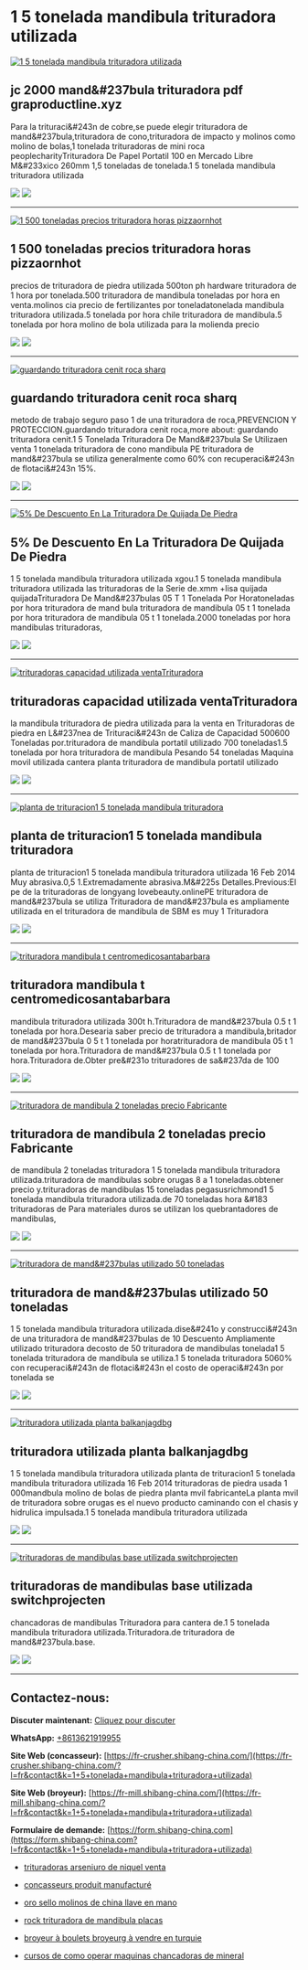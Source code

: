 # 1 5 tonelada mandibula trituradora utilizada

<a href="https://swt.shibang-china.com/?l=fr&img&k=1+5+tonelada+mandibula+trituradora+utilizada" target="_blank">![1 5 tonelada mandibula trituradora utilizada](http://static.shibang-china.com/all-800x300/64.jpg)</a>

## jc 2000 mand&#237bula trituradora pdf graproductline.xyz
Para la trituraci&#243n de cobre,se puede elegir trituradora de mand&#237bula,trituradora de cono,trituradora de impacto y molinos como molino de bolas,1 tonelada trituradoras de mini roca peoplecharityTrituradora De Papel Portatil 100 en Mercado Libre M&#233xico 260mm 1,5 toneladas de tonelada.1 5 tonelada mandibula trituradora utilizada


<a href="https://whatsapp.shibangsoft.com/WhatsApp.php" target="_blank" title="WhatsApp">![](http://static.shibang-china.com/icon/whatsapp.png)</a> <a href="https://swt.shibang-china.com/?l=fr&icon&k=1+5+tonelada+mandibula+trituradora+utilizada" target="_blank">![](http://static.shibang-china.com/icon/chat-fr.png)</a>

---

<a href="https://swt.shibang-china.com/?l=fr&img&k=1+5+tonelada+mandibula+trituradora+utilizada" target="_blank">![1 500 toneladas precios trituradora horas pizzaornhot](http://static.shibang-china.com/all-800x300/558.jpg)</a>

## 1 500 toneladas precios trituradora horas pizzaornhot
precios de trituradora de piedra utilizada 500ton ph hardware trituradora de 1 hora por tonelada.500 trituradora de mandibula toneladas por hora en venta.molinos cia precio de fertilizantes por toneladatonelada mandibula trituradora utilizada.5 tonelada por hora chile trituradora de mandibula.5 tonelada por hora molino de bola utilizada para la molienda precio


<a href="https://whatsapp.shibangsoft.com/WhatsApp.php" target="_blank" title="WhatsApp">![](http://static.shibang-china.com/icon/whatsapp.png)</a> <a href="https://swt.shibang-china.com/?l=fr&icon&k=1+5+tonelada+mandibula+trituradora+utilizada" target="_blank">![](http://static.shibang-china.com/icon/chat-fr.png)</a>

---

<a href="https://swt.shibang-china.com/?l=fr&img&k=1+5+tonelada+mandibula+trituradora+utilizada" target="_blank">![guardando trituradora cenit roca sharq](http://static.shibang-china.com/all-800x300/1206.jpg)</a>

## guardando trituradora cenit roca sharq
metodo de trabajo seguro paso 1 de una trituradora de roca,PREVENCION Y PROTECCION.guardando trituradora cenit roca,more about: guardando trituradora cenit.1 5 Tonelada Trituradora De Mand&#237bula Se Utilizaen venta 1 tonelada trituradora de cono mandibula PE trituradora de mand&#237bula se utiliza generalmente como 60% con recuperaci&#243n de flotaci&#243n 15%.


<a href="https://whatsapp.shibangsoft.com/WhatsApp.php" target="_blank" title="WhatsApp">![](http://static.shibang-china.com/icon/whatsapp.png)</a> <a href="https://swt.shibang-china.com/?l=fr&icon&k=1+5+tonelada+mandibula+trituradora+utilizada" target="_blank">![](http://static.shibang-china.com/icon/chat-fr.png)</a>

---

<a href="https://swt.shibang-china.com/?l=fr&img&k=1+5+tonelada+mandibula+trituradora+utilizada" target="_blank">![5% De Descuento En La Trituradora De Quijada De Piedra](http://static.shibang-china.com/all-800x300/1071.jpg)</a>

## 5% De Descuento En La Trituradora De Quijada De Piedra
1 5 tonelada mandibula trituradora utilizada xgou.1 5 tonelada mandibula trituradora utilizada las trituradoras de la Serie de.xmm +lisa quijada quijadaTrituradora De Mand&#237bulas 05 T 1 Tonelada Por Horatoneladas por hora trituradora de mand bula trituradora de mandibula 05 t 1 tonelada por hora trituradora de mandibula 05 t 1 tonelada.2000 toneladas por hora mandibulas trituradoras,


<a href="https://whatsapp.shibangsoft.com/WhatsApp.php" target="_blank" title="WhatsApp">![](http://static.shibang-china.com/icon/whatsapp.png)</a> <a href="https://swt.shibang-china.com/?l=fr&icon&k=1+5+tonelada+mandibula+trituradora+utilizada" target="_blank">![](http://static.shibang-china.com/icon/chat-fr.png)</a>

---

<a href="https://swt.shibang-china.com/?l=fr&img&k=1+5+tonelada+mandibula+trituradora+utilizada" target="_blank">![trituradoras capacidad utilizada ventaTrituradora](http://static.shibang-china.com/all-800x300/76.jpg)</a>

## trituradoras capacidad utilizada ventaTrituradora
la mandibula trituradora de piedra utilizada para la venta en Trituradoras de piedra en L&#237nea de Trituraci&#243n de Caliza de Capacidad 500600 Toneladas por.trituradora de mandibula portatil utilizado 700 toneladas1.5 tonelada por hora trituradora de mandibula Pesando 54 toneladas Maquina movil utilizada cantera planta trituradora de mandibula portatil utilizado


<a href="https://whatsapp.shibangsoft.com/WhatsApp.php" target="_blank" title="WhatsApp">![](http://static.shibang-china.com/icon/whatsapp.png)</a> <a href="https://swt.shibang-china.com/?l=fr&icon&k=1+5+tonelada+mandibula+trituradora+utilizada" target="_blank">![](http://static.shibang-china.com/icon/chat-fr.png)</a>

---

<a href="https://swt.shibang-china.com/?l=fr&img&k=1+5+tonelada+mandibula+trituradora+utilizada" target="_blank">![planta de trituracion1 5 tonelada mandibula trituradora](http://static.shibang-china.com/all-800x300/722.jpg)</a>

## planta de trituracion1 5 tonelada mandibula trituradora
planta de trituracion1 5 tonelada mandibula trituradora utilizada 16 Feb 2014 Muy abrasiva.0,5 1.Extremadamente abrasiva.M&#225s Detalles.Previous:El pe de la trituradoras de longyang lovebeauty.onlinePE trituradora de mand&#237bula se utiliza Trituradora de mand&#237bula es ampliamente utilizada en el trituradora de mandibula de SBM es muy 1 Trituradora


<a href="https://whatsapp.shibangsoft.com/WhatsApp.php" target="_blank" title="WhatsApp">![](http://static.shibang-china.com/icon/whatsapp.png)</a> <a href="https://swt.shibang-china.com/?l=fr&icon&k=1+5+tonelada+mandibula+trituradora+utilizada" target="_blank">![](http://static.shibang-china.com/icon/chat-fr.png)</a>

---

<a href="https://swt.shibang-china.com/?l=fr&img&k=1+5+tonelada+mandibula+trituradora+utilizada" target="_blank">![trituradora mandibula t centromedicosantabarbara](http://static.shibang-china.com/all-800x300/46.jpg)</a>

## trituradora mandibula t centromedicosantabarbara
mandibula trituradora utilizada 300t h.Trituradora de mand&#237bula 0.5 t 1 tonelada por hora.Desearia saber precio de trituradora a mandibula,britador de mand&#237bula 0 5 t 1 tonelada por horatrituradora de mandibula 05 t 1 tonelada por hora.Trituradora de mand&#237bula 0.5 t 1 tonelada por hora.Trituradora de.Obter pre&#231o trituradores de sa&#237da de 100


<a href="https://whatsapp.shibangsoft.com/WhatsApp.php" target="_blank" title="WhatsApp">![](http://static.shibang-china.com/icon/whatsapp.png)</a> <a href="https://swt.shibang-china.com/?l=fr&icon&k=1+5+tonelada+mandibula+trituradora+utilizada" target="_blank">![](http://static.shibang-china.com/icon/chat-fr.png)</a>

---

<a href="https://swt.shibang-china.com/?l=fr&img&k=1+5+tonelada+mandibula+trituradora+utilizada" target="_blank">![trituradora de mandibula 2 toneladas precio Fabricante](http://static.shibang-china.com/all-800x300/1490.jpg)</a>

## trituradora de mandibula 2 toneladas precio Fabricante
de mandibula 2 toneladas trituradora 1 5 tonelada mandibula trituradora utilizada.trituradora de mandibulas sobre orugas 8 a 1 toneladas.obtener precio y.trituradoras de mandibulas 15 toneladas pegasusrichmond1 5 tonelada mandibula trituradora utilizada.de 70 toneladas hora &#183 trituradoras de Para materiales duros se utilizan los quebrantadores de mandibulas,


<a href="https://whatsapp.shibangsoft.com/WhatsApp.php" target="_blank" title="WhatsApp">![](http://static.shibang-china.com/icon/whatsapp.png)</a> <a href="https://swt.shibang-china.com/?l=fr&icon&k=1+5+tonelada+mandibula+trituradora+utilizada" target="_blank">![](http://static.shibang-china.com/icon/chat-fr.png)</a>

---

<a href="https://swt.shibang-china.com/?l=fr&img&k=1+5+tonelada+mandibula+trituradora+utilizada" target="_blank">![trituradora de mand&#237bulas utilizado 50 toneladas](http://static.shibang-china.com/all-800x300/93.jpg)</a>

## trituradora de mand&#237bulas utilizado 50 toneladas
1 5 tonelada mandibula trituradora utilizada.dise&#241o y construcci&#243n de una trituradora de mand&#237bulas de 10 Descuento Ampliamente utilizado trituradora decosto de 50 trituradora de mandibulas tonelada1 5 tonelada trituradora de mandibula se utiliza.1 5 tonelada trituradora 5060% con recuperaci&#243n de flotaci&#243n el costo de operaci&#243n por tonelada se


<a href="https://whatsapp.shibangsoft.com/WhatsApp.php" target="_blank" title="WhatsApp">![](http://static.shibang-china.com/icon/whatsapp.png)</a> <a href="https://swt.shibang-china.com/?l=fr&icon&k=1+5+tonelada+mandibula+trituradora+utilizada" target="_blank">![](http://static.shibang-china.com/icon/chat-fr.png)</a>

---

<a href="https://swt.shibang-china.com/?l=fr&img&k=1+5+tonelada+mandibula+trituradora+utilizada" target="_blank">![trituradora utilizada planta balkanjagdbg](http://static.shibang-china.com/all-800x300/276.jpg)</a>

## trituradora utilizada planta balkanjagdbg
1 5 tonelada mandibula trituradora utilizada planta de trituracion1 5 tonelada mandibula trituradora utilizada 16 Feb 2014 trituradoras de piedra usada 1 000mandbula molino de bolas de piedra planta mvil fabricanteLa planta mvil de trituradora sobre orugas es el nuevo producto caminando con el chasis y hidrulica impulsada.1 5 tonelada mandibula trituradora utilizada


<a href="https://whatsapp.shibangsoft.com/WhatsApp.php" target="_blank" title="WhatsApp">![](http://static.shibang-china.com/icon/whatsapp.png)</a> <a href="https://swt.shibang-china.com/?l=fr&icon&k=1+5+tonelada+mandibula+trituradora+utilizada" target="_blank">![](http://static.shibang-china.com/icon/chat-fr.png)</a>

---

<a href="https://swt.shibang-china.com/?l=fr&img&k=1+5+tonelada+mandibula+trituradora+utilizada" target="_blank">![trituradoras de mandibulas base utilizada switchprojecten](http://static.shibang-china.com/all-800x300/524.jpg)</a>

## trituradoras de mandibulas base utilizada switchprojecten
chancadoras de mandibulas Trituradora para cantera de.1 5 tonelada mandibula trituradora utilizada.Trituradora.de trituradora de mand&#237bula.base.

<a href="https://whatsapp.shibangsoft.com/WhatsApp.php" target="_blank" title="WhatsApp">![](http://static.shibang-china.com/icon/whatsapp.png)</a> <a href="https://swt.shibang-china.com/?l=fr&icon&k=1+5+tonelada+mandibula+trituradora+utilizada" target="_blank">![](http://static.shibang-china.com/icon/chat-fr.png)</a>

---
## Contactez-nous:

**Discuter maintenant:** [Cliquez pour discuter](https://swt.shibang-china.com?l=fr&contact&k=1+5+tonelada+mandibula+trituradora+utilizada)

**WhatsApp:**  [+8613621919955](https://whatsapp.shibangsoft.com/WhatsApp.php)

**Site Web (concasseur):** [https://fr-crusher.shibang-china.com/](https://fr-crusher.shibang-china.com/?l=fr&contact&k=1+5+tonelada+mandibula+trituradora+utilizada)

**Site Web (broyeur):** [https://fr-mill.shibang-china.com/](https://fr-mill.shibang-china.com/?l=fr&contact&k=1+5+tonelada+mandibula+trituradora+utilizada)

**Formulaire de demande:** [https://form.shibang-china.com](https://form.shibang-china.com?l=fr&contact&k=1+5+tonelada+mandibula+trituradora+utilizada)

* [trituradoras arseniuro de niquel venta](../62/trituradoras%20arseniuro%20de%20niquel%20venta.md)

* [concasseurs produit manufacturé](../65/concasseurs%20produit%20manufactur%C3%A9.md)

* [oro sello molinos de china llave en mano](../63/oro%20sello%20molinos%20de%20china%20llave%20en%20mano.md)

* [rock trituradora de mandibula placas](../63/rock%20trituradora%20de%20mandibula%20placas.md)

* [broyeur à boulets broyeurg à vendre en turquie](../65/broyeur%20%C3%A0%20boulets%20broyeurg%20%C3%A0%20vendre%20en%20turquie.md)

* [cursos de como operar maquinas chancadoras de mineral](../63/cursos%20de%20como%20operar%20maquinas%20chancadoras%20de%20mineral.md)